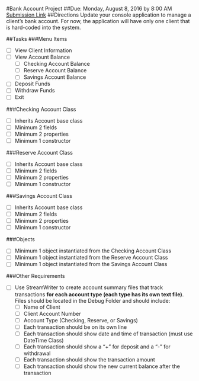 #Bank Account Project
##Due: Monday, August 8, 2016 by 8:00 AM 
[Submission Link](https://docs.google.com/forms/d/e/1FAIpQLScRhWuvH7mxDMlQv-zb_LAqi6qUTZF_xzBGGYHghqWdyp9T1g/viewform)
##Directions
Update your console application to manage a client’s bank account. For now, the application will have only one client that is hard-coded into the system.

##Tasks
###Menu Items
- [ ] View Client Information
- [ ] View Account Balance
  - [ ] Checking Account Balance
  - [ ] Reserve Account Balance
  - [ ] Savings Account Balance
- [ ] Deposit Funds
- [ ] Withdraw Funds
- [ ] Exit

###Checking Account Class
- [ ] Inherits Account base class
- [ ] Minimum 2 fields
- [ ] Minimum 2 properties
- [ ] Minimum 1 constructor

###Reserve Account Class
- [ ] Inherits Account base class
- [ ] Minimum 2 fields
- [ ] Minimum 2 properties
- [ ] Minimum 1 constructor

###Savings Account Class
- [ ] Inherits Account base class
- [ ] Minimum 2 fields
- [ ] Minimum 2 properties
- [ ] Minimum 1 constructor

###Objects
- [ ] Minimum 1 object instantiated from the Checking Account Class
- [ ] Minimum 1 object instantiated from the Reserve Account Class
- [ ] Minimum 1 object instantiated from the Savings Account Class

###Other Requirements
- [ ] Use StreamWriter to create account summary files that track transactions **for each account type (each type has its own text file)**. Files should be located in the Debug Folder and should include:
  - [ ] Name of Client
  - [ ] Client Account Number
  - [ ] Account Type (Checking, Reserve, or Savings)
  - [ ] Each transaction should be on its own line
  - [ ] Each transaction should show date and time of transaction (must use DateTime Class)
  - [ ] Each transaction should show a “+” for deposit and a “-” for withdrawal
  - [ ] Each transaction should show the transaction amount
  - [ ] Each transaction should show the new current balance after the transaction
